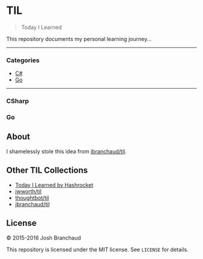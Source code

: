 # TIL

> Today I Learned

This repository documents my personal learning journey... 


---

### Categories

* [C#](#Csharp)
* [Go](#Go)

---

### CSharp

### Go

## About

I shamelessly stole this idea from
[jbranchaud/til](https://github.com/jbranchaud/til).

## Other TIL Collections

* [Today I Learned by Hashrocket](https://til.hashrocket.com)
* [jwworth/til](https://github.com/jwworth/til)
* [thoughtbot/til](https://github.com/thoughtbot/til)
* [jbranchaud/til](https://github.com/jbranchaud/til)


## License

&copy; 2015-2016 Josh Branchaud

This repository is licensed under the MIT license. See `LICENSE` for
details.
